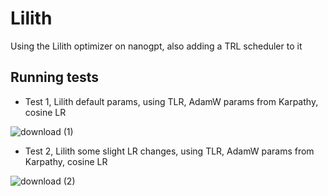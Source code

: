 # Lilith
Using the Lilith optimizer on nanogpt, also adding a TRL scheduler to it

## Running tests
 - Test 1, Lilith default params, using TLR, AdamW params from Karpathy, cosine LR

![download (1)](https://github.com/VatsaDev/Lilith/assets/71975550/42033ba7-e5a5-4e41-a7a2-e6c0a3e0514f)

 - Test 2, Lilith some slight LR changes, using TLR, AdamW params from Karpathy, cosine LR

![download (2)](https://github.com/VatsaDev/Lilith/assets/71975550/b6102282-a299-41f9-97f5-e0fedafd0e0f)
